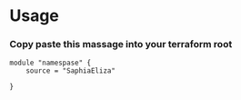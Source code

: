# Usage 

### Copy paste this massage into your terraform root
```
module "namespase" {
    source = "SaphiaEliza"

}
```